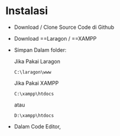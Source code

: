 # Instalasi
- Download / Clone Source Code di Github
- Download ==Laragon / ==XAMPP
- Simpan Dalam folder:

  Jika Pakai Laragon
  ```
  C:\laragon\www
  ```
  
  Jika Pakai XAMPP
  ```
  C:\xampp\htdocs
  ```
  atau
  
  ```
  D:\xampp\htdocs
  ```

- Dalam Code Editor, 
